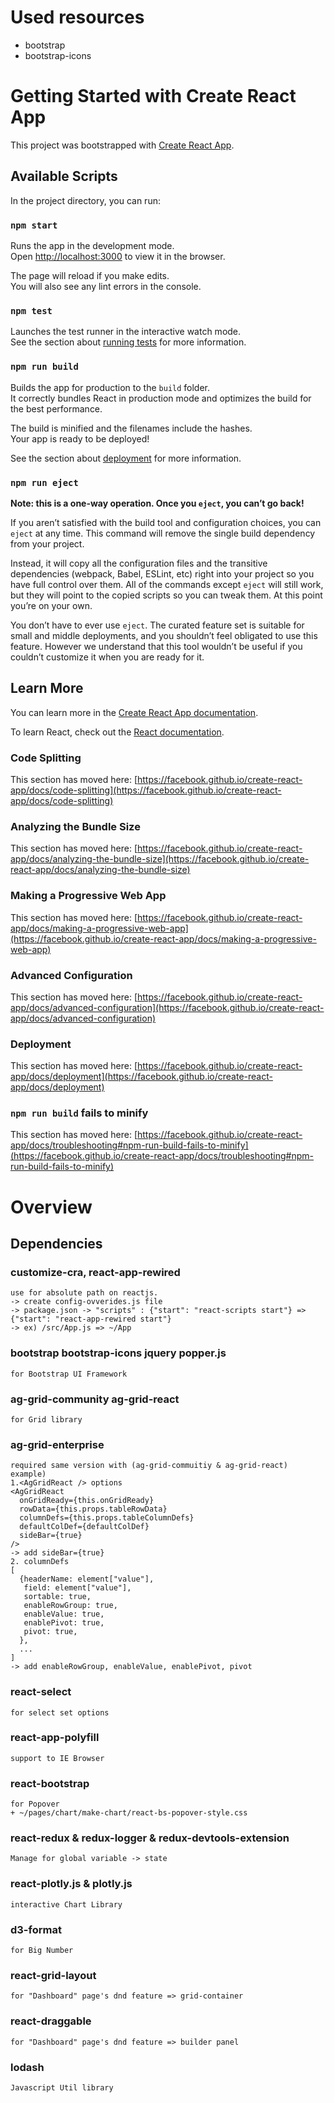 # Used resources

- bootstrap
- bootstrap-icons

# Getting Started with Create React App

This project was bootstrapped with [Create React App](https://github.com/facebook/create-react-app).

## Available Scripts

In the project directory, you can run:

### `npm start`

Runs the app in the development mode.\
Open [http://localhost:3000](http://localhost:3000) to view it in the browser.

The page will reload if you make edits.\
You will also see any lint errors in the console.

### `npm test`

Launches the test runner in the interactive watch mode.\
See the section about [running tests](https://facebook.github.io/create-react-app/docs/running-tests) for more information.

### `npm run build`

Builds the app for production to the `build` folder.\
It correctly bundles React in production mode and optimizes the build for the best performance.

The build is minified and the filenames include the hashes.\
Your app is ready to be deployed!

See the section about [deployment](https://facebook.github.io/create-react-app/docs/deployment) for more information.

### `npm run eject`

**Note: this is a one-way operation. Once you `eject`, you can’t go back!**

If you aren’t satisfied with the build tool and configuration choices, you can `eject` at any time. This command will remove the single build dependency from your project.

Instead, it will copy all the configuration files and the transitive dependencies (webpack, Babel, ESLint, etc) right into your project so you have full control over them. All of the commands except `eject` will still work, but they will point to the copied scripts so you can tweak them. At this point you’re on your own.

You don’t have to ever use `eject`. The curated feature set is suitable for small and middle deployments, and you shouldn’t feel obligated to use this feature. However we understand that this tool wouldn’t be useful if you couldn’t customize it when you are ready for it.

## Learn More

You can learn more in the [Create React App documentation](https://facebook.github.io/create-react-app/docs/getting-started).

To learn React, check out the [React documentation](https://reactjs.org/).

### Code Splitting

This section has moved here: [https://facebook.github.io/create-react-app/docs/code-splitting](https://facebook.github.io/create-react-app/docs/code-splitting)

### Analyzing the Bundle Size

This section has moved here: [https://facebook.github.io/create-react-app/docs/analyzing-the-bundle-size](https://facebook.github.io/create-react-app/docs/analyzing-the-bundle-size)

### Making a Progressive Web App

This section has moved here: [https://facebook.github.io/create-react-app/docs/making-a-progressive-web-app](https://facebook.github.io/create-react-app/docs/making-a-progressive-web-app)

### Advanced Configuration

This section has moved here: [https://facebook.github.io/create-react-app/docs/advanced-configuration](https://facebook.github.io/create-react-app/docs/advanced-configuration)

### Deployment

This section has moved here: [https://facebook.github.io/create-react-app/docs/deployment](https://facebook.github.io/create-react-app/docs/deployment)

### `npm run build` fails to minify

This section has moved here: [https://facebook.github.io/create-react-app/docs/troubleshooting#npm-run-build-fails-to-minify](https://facebook.github.io/create-react-app/docs/troubleshooting#npm-run-build-fails-to-minify)

# Overview

## Dependencies

### customize-cra, react-app-rewired

```
use for absolute path on reactjs.
-> create config-ovverides.js file
-> package.json -> "scripts" : {"start": "react-scripts start"} => {"start": "react-app-rewired start"}
-> ex) /src/App.js => ~/App
```

### bootstrap bootstrap-icons jquery popper.js

```
for Bootstrap UI Framework
```

### ag-grid-community ag-grid-react

```
for Grid library
```

### ag-grid-enterprise

```
required same version with (ag-grid-commuitiy & ag-grid-react)
example)
1.<AgGridReact /> options
<AgGridReact
  onGridReady={this.onGridReady}
  rowData={this.props.tableRowData}
  columnDefs={this.props.tableColumnDefs}
  defaultColDef={defaultColDef}
  sideBar={true}
/>
-> add sideBar={true}
2. columnDefs
[
  {headerName: element["value"],
   field: element["value"],
   sortable: true,
   enableRowGroup: true,
   enableValue: true,
   enablePivot: true,
   pivot: true,
  }, 
  ...
]
-> add enableRowGroup, enableValue, enablePivot, pivot
```

### react-select

```
for select set options
```

### react-app-polyfill

```
support to IE Browser
```

### react-bootstrap

```
for Popover
+ ~/pages/chart/make-chart/react-bs-popover-style.css
```

### react-redux & redux-logger & redux-devtools-extension

```
Manage for global variable -> state
```

### react-plotly.js & plotly.js

```
interactive Chart Library
```

### d3-format

```
for Big Number
```

### react-grid-layout

```
for "Dashboard" page's dnd feature => grid-container
```

### react-draggable

```
for "Dashboard" page's dnd feature => builder panel
```

### lodash

```
Javascript Util library
```
